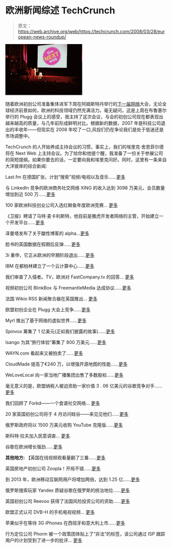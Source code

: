 # 欧洲新闻综述 TechCrunch

> 原文：<https://web.archive.org/web/https://techcrunch.com/2008/03/28/european-news-roundup/>

[![](img/d1073a71eb15e0ece470c5ca878ebe2a.png)](https://web.archive.org/web/20221204230251/http://www.flickr.com/photos/nextwebconference/1043511465/)

随着欧洲初创公司准备集体进军下周在阿姆斯特丹举行的[下一届网络](https://web.archive.org/web/20221204230251/http://2008.thenextweb.org/)大会，无论全球经济前景如何，欧洲的科技领域仍然充满活力。毫无疑问，这是上周在布鲁塞尔举行的 Plugg 会议上的感受，我主持了这次会议，与会的初创公司现在都表现出越来越高的质量，与几年前形成鲜明对比。根据新的数据，2007 年是科技公司退出的丰收年——但现实在 2008 年咬了一口,风投们仍在争论我们是处于低迷还是市场调整中。

TechCrunch 的人开始养成主持会议的习惯，事实上，我们的埃里克·舍恩菲尔德将在 Next Web 上主持会议。为了给你和他提个醒，我准备了一份关于参展公司的简短提纲。如果你要去的话，一定要向我和埃里克问好。同时，这里有一条来自大洋彼岸的综合新闻:

Last.fm 在德国扩张，计划“搜索”视频/电视以及音乐……[更多](https://web.archive.org/web/20221204230251/http://uk.beta.techcrunch.com/2008/03/28/lastfm-expands-in-germany-plans-to-scrobble-tv/)

与 LinkedIn 竞争的欧洲商务社交网络 XING 的收入达到 3098 万美元，会员数量增加到近 500 万……[更多](https://web.archive.org/web/20221204230251/http://uk.beta.techcrunch.com/2008/03/28/xing-hits-its-numbers-keeps-growing/)

100 家欧洲科技创业公司入选红鲱鱼年度欧洲竞赛… [更多](https://web.archive.org/web/20221204230251/http://uk.beta.techcrunch.com/2008/03/27/top-tech-startups-in-europe/)

《卫报》聘请了马特·麦卡利斯特，他目前是雅虎开发者网络的主管，开始建立一个开发平台……[更多](https://web.archive.org/web/20221204230251/http://uk.beta.techcrunch.com/2008/03/27/guardian-hires-yahoo-developer-head-to-build-platform/)

泽曼塔发布了关于酸性博客的 alpha…[更多](https://web.archive.org/web/20221204230251/http://uk.beta.techcrunch.com/2008/03/27/zemanta-launches-its-alpha-for-blogging-on-acid/)

脸书的英国数据在假期后反弹……[更多](https://web.archive.org/web/20221204230251/http://uk.beta.techcrunch.com/2008/03/25/facebooks-not-dead-it-was-just-resting/)

3i 重申，它正从欧洲的早期阶段退出……[更多](https://web.archive.org/web/20221204230251/http://uk.beta.techcrunch.com/2008/03/25/3i-repeats-its-exit-from-early-stage-now-to-the-ft/)

IBM 在都柏林建立了一个云计算中心……[更多](https://web.archive.org/web/20221204230251/http://uk.beta.techcrunch.com/2008/03/25/ibm-starts-cloud-computing-centre-in-dublin/)

我们审查了入侵者。TV，欧洲对 FastCompany.tv 的回答… [更多](https://web.archive.org/web/20221204230251/http://uk.beta.techcrunch.com/2008/03/25/intruders-tv-videoing-startups-so-you-dont-have-to/)

视频初创公司 BlinkBox 与 FreemantleMedia 达成协议……[更多](https://web.archive.org/web/20221204230251/http://uk.beta.techcrunch.com/2008/03/25/blinkbox-inks-deal-with-freemantlemedia/)

法国 Wikio RSS 新闻聚合器在英国推出… [更多](https://web.archive.org/web/20221204230251/http://uk.beta.techcrunch.com/2008/03/25/wikio-walks-out-to-a-sticky-wicket/)

欧盟初创企业在 Plugg 大会上竞争……[更多](https://web.archive.org/web/20221204230251/http://uk.beta.techcrunch.com/2008/03/21/eu-startups-get-plugged-at-plugg/)

Myrl 推出了基于网络的虚拟世界……[更多](https://web.archive.org/web/20221204230251/http://uk.beta.techcrunch.com/2008/03/21/myrl-launches-web-based-virtual-world/)

Spinvox 筹集了 1 亿美元(正如我们披露的故事)……[更多](https://web.archive.org/web/20221204230251/http://uk.beta.techcrunch.com/2008/03/19/it-looks-like-spinvox-has-raised-50m/)

Isango 为其“旅行体验”筹集了 800 万美元……[更多](https://web.archive.org/web/20221204230251/http://uk.beta.techcrunch.com/2008/03/18/isango-raises-8-million-for-its-travel-experiences/)

WAYN.com 看起来又被拍卖了……[更多](https://web.archive.org/web/20221204230251/http://uk.beta.techcrunch.com/2008/03/18/is-wayn-on-the-block-again/)

CloudMade 提高了€240 万，以增强开源地图的性能……[更多](https://web.archive.org/web/20221204230251/http://uk.beta.techcrunch.com/2008/03/17/cloudmade-raises-e24m-to-supercharge-open-source-maps/)

WeLoveLocal 向一家当地广播集团出售了多数股权……[更多](https://web.archive.org/web/20221204230251/http://uk.beta.techcrunch.com/2008/03/17/welovelocal-sells-majority-stake-to-gcap/)

毫无意义的是，欧盟纳税人被迫资助一家价值 3 . 06 亿美元的谷歌竞争对手……[更多](https://web.archive.org/web/20221204230251/http://uk.beta.techcrunch.com/2008/03/14/eu-taxpayers-to-fund-306m-google-rival-no-wonder-the-yanks-think-were-dumb/)

我们回顾了 Forkd——一个食谱社交网络… [更多](https://web.archive.org/web/20221204230251/http://uk.beta.techcrunch.com/2008/03/14/get-forkd-a-social-network-for-recipes/)

20 家英国初创公司将于 4 月访问硅谷——来见见他们……[更多](https://web.archive.org/web/20221204230251/http://uk.beta.techcrunch.com/2008/03/11/web-mission-08-uk-startups-to-visit-silicon-valley/)

俄罗斯政府将以 1500 万美元收购 YouTube 克隆版……[更多](https://web.archive.org/web/20221204230251/http://uk.beta.techcrunch.com/2008/03/11/russian-government-to-buy-youtube-clone-for-15m/)

斯科特·拉夫加入民意调查… [更多](https://web.archive.org/web/20221204230251/http://uk.beta.techcrunch.com/2008/03/10/rafer-joins-polldaddy/)

谷歌在欧洲增长强劲……[更多](https://web.archive.org/web/20221204230251/http://uk.beta.techcrunch.com/2008/03/10/strong-european-growth-for-google/)

**其他地方:** 
【英国在线视频观看量翻了三番……[更多](https://web.archive.org/web/20221204230251/http://news.cnet.co.uk/software/0,39029694,49296224,00.htm)

英国房地产初创公司 Zoopla！开局不错……[更多](https://web.archive.org/web/20221204230251/http://the-accelerator.blogspot.com/2008/03/zoopla-gets-off-to-cracking-start.html)

到 2013 年，欧洲移动互联网用户将增加两倍，达到 1.25 亿……[更多](https://web.archive.org/web/20221204230251/http://www.computerworld.com/action/article.do?command=viewArticleBasic&articleId=9069238)

俄罗斯搜索玩家 Yandex 质疑谷歌在俄罗斯的统治地位……[更多](https://web.archive.org/web/20221204230251/http://eng.cnews.ru/news/top/indexEn.shtml?2008/03/21/293239)

英国初创公司 Reevoo 获得了法国风险投资公司的资助……[更多](https://web.archive.org/web/20221204230251/http://www.e-consultancy.com/news-blog/365292/reevoo-receives-funding-from-french-vc-firm.html)

欧盟正式认可 DVB-H 的手机电视视频… [更多](https://web.archive.org/web/20221204230251/http://www.moconews.net/entry/419-mobile-tv-standard-tdtv-a-cheaper-quicker-alternative-to-dvb-h/)

苹果似乎在等待 3G iPhones 在西班牙和意大利上市……[更多](https://web.archive.org/web/20221204230251/http://www.alleyinsider.com/2008/3/apple_waiting_for_3g_iphone_before_spain_italy)

行为定位公司 Phorm 被一个政策团体贴上了“非法”的标签，该公司通过 ISP 跟踪用户的计划受到了进一步的批评… [更多](https://web.archive.org/web/20221204230251/http://news.bbc.co.uk/1/hi/technology/7301379.stm)